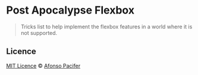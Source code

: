 # Post Apocalypse Flexbox

> Tricks list to help implement the flexbox features in a world where it is not supported.


## Licence

[MIT Licence](LICENCE.md) © [Afonso Pacifer](https://github.com/afonsopacifer)
